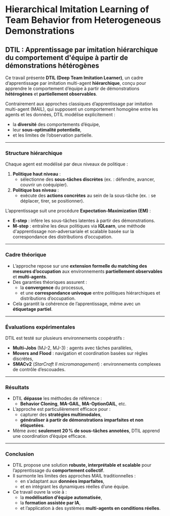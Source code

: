 # Hierarchical Imitation Learning of Team Behavior from Heterogeneous Demonstrations
## DTIL : Apprentissage par imitation hiérarchique du comportement d'équipe à partir de démonstrations hétérogènes

Ce travail présente **DTIL (Deep Team Imitation Learner)**, un cadre d’apprentissage par imitation multi-agent **hiérarchique**, conçu pour apprendre le comportement d’équipe à partir de démonstrations **hétérogènes** et **partiellement observables**.

Contrairement aux approches classiques d’apprentissage par imitation multi-agent (MAIL), qui supposent un comportement homogène entre les agents et les données, DTIL modélise explicitement :

- la **diversité** des comportements d’équipe,
- leur **sous-optimalité potentielle**,
- et les limites de l’observation partielle.

---

### Structure hiérarchique

Chaque agent est modélisé par deux niveaux de politique :

1. **Politique haut niveau** :
   - sélectionne des **sous-tâches discrètes** (ex. : défendre, avancer, couvrir un coéquipier).
2. **Politique bas niveau** :
   - exécute des **actions concrètes** au sein de la sous-tâche (ex. : se déplacer, tirer, se positionner).

L’apprentissage suit une procédure **Expectation-Maximization (EM)** :
- **E-step** : infère les sous-tâches latentes à partir des démonstrations.
- **M-step** : entraîne les deux politiques via **IQLearn**, une méthode d'apprentissage non-adversariale et scalable basée sur la correspondance des distributions d’occupation.

---

### Cadre théorique

- L’approche repose sur une **extension formelle du matching des mesures d’occupation** aux environnements **partiellement observables** et **multi-agents**.
- Des garanties théoriques assurent :
  - la **convergence** du processus,
  - et une **correspondance univoque** entre politiques hiérarchiques et distributions d’occupation.
- Cela garantit la cohérence de l’apprentissage, même avec un **étiquetage partiel**.

---

### Évaluations expérimentales

DTIL est testé sur plusieurs environnements coopératifs :

- **Multi-Jobs** (MJ-2, MJ-3) : agents avec tâches parallèles,
- **Movers and Flood** : navigation et coordination basées sur règles discrètes,
- **SMACv2** (*StarCraft II micromanagement*) : environnements complexes de contrôle d’escouades.

---

### Résultats

- DTIL **dépasse** les méthodes de référence :
  - **Behavior Cloning**, **MA-GAIL**, **MA-OptionGAIL**, etc.
- L’approche est particulièrement efficace pour :
  - capturer des **stratégies multimodales**,
  - **généraliser à partir de démonstrations imparfaites et non étiquetées**.
- Même avec **seulement 20 % de sous-tâches annotées**, DTIL apprend une coordination d’équipe efficace.

---

### Conclusion

- DTIL propose une solution **robuste, interprétable et scalable** pour l’apprentissage du **comportement collectif**.
- Il surmonte les limites des approches MAIL traditionnelles :
  - en s’adaptant aux **données imparfaites**,
  - et en intégrant les dynamiques réelles d’une équipe.
- Ce travail ouvre la voie à :
  - la **modélisation d’équipe automatisée**,
  - la **formation assistée par IA**,
  - et l’application à des systèmes **multi-agents en conditions réelles**.

